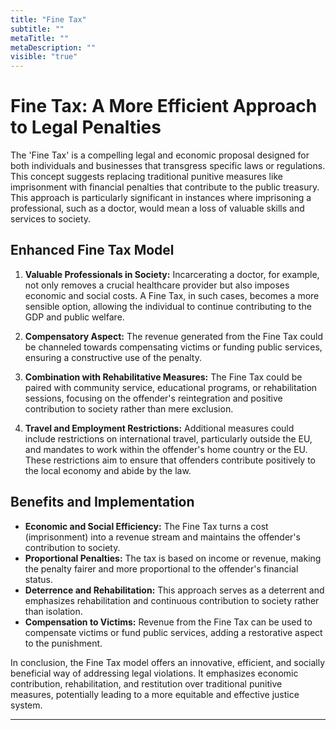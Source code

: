 ```yaml
---
title: "Fine Tax"
subtitle: ""
metaTitle: ""
metaDescription: ""
visible: "true"
---
```


# Fine Tax: A More Efficient Approach to Legal Penalties

The 'Fine Tax' is a compelling legal and economic proposal designed for both individuals and businesses that transgress specific laws or regulations. This concept suggests replacing traditional punitive measures like imprisonment with financial penalties that contribute to the public treasury. This approach is particularly significant in instances where imprisoning a professional, such as a doctor, would mean a loss of valuable skills and services to society.

## Enhanced Fine Tax Model

1. **Valuable Professionals in Society:** Incarcerating a doctor, for example, not only removes a crucial healthcare provider but also imposes economic and social costs. A Fine Tax, in such cases, becomes a more sensible option, allowing the individual to continue contributing to the GDP and public welfare.

2. **Compensatory Aspect:** The revenue generated from the Fine Tax could be channeled towards compensating victims or funding public services, ensuring a constructive use of the penalty.

3. **Combination with Rehabilitative Measures:** The Fine Tax could be paired with community service, educational programs, or rehabilitation sessions, focusing on the offender's reintegration and positive contribution to society rather than mere exclusion.

4. **Travel and Employment Restrictions:** Additional measures could include restrictions on international travel, particularly outside the EU, and mandates to work within the offender's home country or the EU. These restrictions aim to ensure that offenders contribute positively to the local economy and abide by the law.

## Benefits and Implementation

- **Economic and Social Efficiency:** The Fine Tax turns a cost (imprisonment) into a revenue stream and maintains the offender's contribution to society.
- **Proportional Penalties:** The tax is based on income or revenue, making the penalty fairer and more proportional to the offender's financial status.
- **Deterrence and Rehabilitation:** This approach serves as a deterrent and emphasizes rehabilitation and continuous contribution to society rather than isolation.
- **Compensation to Victims:** Revenue from the Fine Tax can be used to compensate victims or fund public services, adding a restorative aspect to the punishment.

In conclusion, the Fine Tax model offers an innovative, efficient, and socially beneficial way of addressing legal violations. It emphasizes economic contribution, rehabilitation, and restitution over traditional punitive measures, potentially leading to a more equitable and effective justice system.

---
